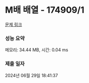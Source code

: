 # M배 배열 - 174909/1 

[문제 링크](https://level.goorm.io/exam/174909/m%EB%B0%B0-%EB%B0%B0%EC%97%B4/quiz/1) 

### 성능 요약

메모리: 34.44 MB, 시간: 0.04 ms

### 제출 일자

2024년 06월 29일 18:41:37

